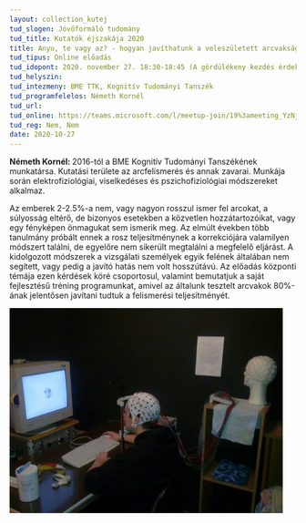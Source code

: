 ```yaml
---
layout: collection_kutej
tud_slogen: Jövőformáló tudomány
tud_title: Kutatók éjszakája 2020
title: Anyu, te vagy az? - hogyan javíthatunk a veleszületett arcvaksággal élők arcfelismerési teljesítményén és ezáltal mindennapjaikon?
tud_tipus: Online előadás
tud_idopont: 2020. november 27. 18:30-18:45 (A gördülékeny kezdés érdekében már 17:15-től lehet csatlakozni az eseményhez.)
tud_helyszin:
tud_intezmeny: BME TTK, Kognitív Tudományi Tanszék 
tud_programfelelos: Németh Kornél
tud_url:
tud_online: https://teams.microsoft.com/l/meetup-join/19%3ameeting_YzNjY2RjNTUtMmIxOS00MjIxLWEyODktOGY5NDlhMGQ1YjY5%40thread.v2/0?context=%7b%22Tid%22%3a%226a3548ab-7570-4271-91a8-58da00697029%22%2c%22Oid%22%3a%225e1b8b85-31ec-4bf8-a6b9-2a98d348d0a2%22%2c%22IsBroadcastMeeting%22%3atrue%7d
tud_reg: Nem, Nem
date: 2020-10-27
---
```

<b>Németh Kornél: </b> 2016-tól a BME Kognitív Tudományi Tanszékének munkatársa. Kutatási területe az arcfelismerés és annak zavarai. Munkája során elektrofiziológiai, viselkedéses és pszichofiziológiai módszereket alkalmaz.

Az emberek 2-2.5%-a nem, vagy nagyon rosszul ismer fel arcokat, a súlyosság eltérő, de bizonyos esetekben a közvetlen hozzátartozóikat, vagy egy fényképen önmagukat sem ismerik meg. Az elmúlt években több tanulmány próbált ennek a rosz teljesítménynek a korrekciójára valamilyen módszert találni, de egyelőre nem sikerült megtalálni a megfelelő eljárást. A kidolgozott módszerek a vizsgálati személyek egyik felének általában nem segített, vagy pedig a javító hatás nem volt hosszútávú. Az előadás központi témája ezen kérdések köré csoportosul, valamint bemutatjuk a saját fejlesztésű tréning programunkat, amivel az általunk tesztelt arcvakok 80%-ának jelentősen javítani tudtuk a felismerési teljesítményét.

<img src="images/anyu-te-vagy-az.jpg" max-width="500" class="center"> 


